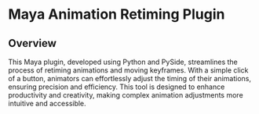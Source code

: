 # Maya Animation Retiming Plugin
## Overview
This Maya plugin, developed using Python and PySide, streamlines the process of retiming animations and moving keyframes. With a simple click of a button, animators can effortlessly adjust the timing of their animations, ensuring precision and efficiency. This tool is designed to enhance productivity and creativity, making complex animation adjustments more intuitive and accessible.
